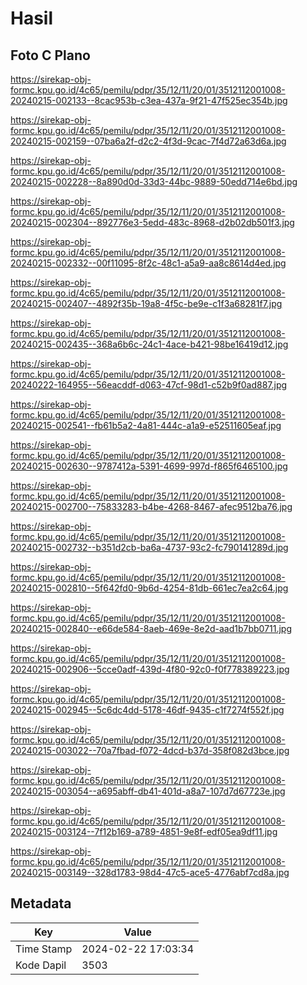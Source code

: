 # Hasil

## Foto C Plano

https://sirekap-obj-formc.kpu.go.id/4c65/pemilu/pdpr/35/12/11/20/01/3512112001008-20240215-002133--8cac953b-c3ea-437a-9f21-47f525ec354b.jpg

https://sirekap-obj-formc.kpu.go.id/4c65/pemilu/pdpr/35/12/11/20/01/3512112001008-20240215-002159--07ba6a2f-d2c2-4f3d-9cac-7f4d72a63d6a.jpg

https://sirekap-obj-formc.kpu.go.id/4c65/pemilu/pdpr/35/12/11/20/01/3512112001008-20240215-002228--8a890d0d-33d3-44bc-9889-50edd714e6bd.jpg

https://sirekap-obj-formc.kpu.go.id/4c65/pemilu/pdpr/35/12/11/20/01/3512112001008-20240215-002304--892776e3-5edd-483c-8968-d2b02db501f3.jpg

https://sirekap-obj-formc.kpu.go.id/4c65/pemilu/pdpr/35/12/11/20/01/3512112001008-20240215-002332--00f11095-8f2c-48c1-a5a9-aa8c8614d4ed.jpg

https://sirekap-obj-formc.kpu.go.id/4c65/pemilu/pdpr/35/12/11/20/01/3512112001008-20240215-002407--4892f35b-19a8-4f5c-be9e-c1f3a68281f7.jpg

https://sirekap-obj-formc.kpu.go.id/4c65/pemilu/pdpr/35/12/11/20/01/3512112001008-20240215-002435--368a6b6c-24c1-4ace-b421-98be16419d12.jpg

https://sirekap-obj-formc.kpu.go.id/4c65/pemilu/pdpr/35/12/11/20/01/3512112001008-20240222-164955--56eacddf-d063-47cf-98d1-c52b9f0ad887.jpg

https://sirekap-obj-formc.kpu.go.id/4c65/pemilu/pdpr/35/12/11/20/01/3512112001008-20240215-002541--fb61b5a2-4a81-444c-a1a9-e52511605eaf.jpg

https://sirekap-obj-formc.kpu.go.id/4c65/pemilu/pdpr/35/12/11/20/01/3512112001008-20240215-002630--9787412a-5391-4699-997d-f865f6465100.jpg

https://sirekap-obj-formc.kpu.go.id/4c65/pemilu/pdpr/35/12/11/20/01/3512112001008-20240215-002700--75833283-b4be-4268-8467-afec9512ba76.jpg

https://sirekap-obj-formc.kpu.go.id/4c65/pemilu/pdpr/35/12/11/20/01/3512112001008-20240215-002732--b351d2cb-ba6a-4737-93c2-fc790141289d.jpg

https://sirekap-obj-formc.kpu.go.id/4c65/pemilu/pdpr/35/12/11/20/01/3512112001008-20240215-002810--5f642fd0-9b6d-4254-81db-661ec7ea2c64.jpg

https://sirekap-obj-formc.kpu.go.id/4c65/pemilu/pdpr/35/12/11/20/01/3512112001008-20240215-002840--e66de584-8aeb-469e-8e2d-aad1b7bb0711.jpg

https://sirekap-obj-formc.kpu.go.id/4c65/pemilu/pdpr/35/12/11/20/01/3512112001008-20240215-002906--5cce0adf-439d-4f80-92c0-f0f778389223.jpg

https://sirekap-obj-formc.kpu.go.id/4c65/pemilu/pdpr/35/12/11/20/01/3512112001008-20240215-002945--5c6dc4dd-5178-46df-9435-c1f7274f552f.jpg

https://sirekap-obj-formc.kpu.go.id/4c65/pemilu/pdpr/35/12/11/20/01/3512112001008-20240215-003022--70a7fbad-f072-4dcd-b37d-358f082d3bce.jpg

https://sirekap-obj-formc.kpu.go.id/4c65/pemilu/pdpr/35/12/11/20/01/3512112001008-20240215-003054--a695abff-db41-401d-a8a7-107d7d67723e.jpg

https://sirekap-obj-formc.kpu.go.id/4c65/pemilu/pdpr/35/12/11/20/01/3512112001008-20240215-003124--7f12b169-a789-4851-9e8f-edf05ea9df11.jpg

https://sirekap-obj-formc.kpu.go.id/4c65/pemilu/pdpr/35/12/11/20/01/3512112001008-20240215-003149--328d1783-98d4-47c5-ace5-4776abf7cd8a.jpg


## Metadata

| Key        | Value               |
| ---------- | ------------------- |
| Time Stamp | 2024-02-22 17:03:34 |
| Kode Dapil | 3503                |




